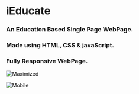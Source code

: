 # iEducate
### An Education Based Single Page WebPage.
### Made using HTML, CSS & javaScript.
### Fully Responsive WebPage.

![Maximized](https://user-images.githubusercontent.com/71364588/179355063-fc609378-a83b-45b6-b30a-f0f59aafe27e.png)

![Mobile](https://user-images.githubusercontent.com/71364588/179355071-0659f0e7-831a-4150-99de-e4d00e4b7ad9.png)
